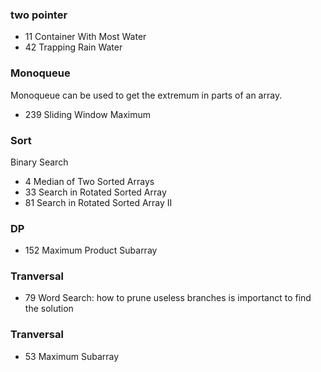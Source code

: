 ### two pointer
- 11 Container With Most Water
- 42 Trapping Rain Water

### Monoqueue
Monoqueue can be used to get the extremum in parts of an array.
- 239 Sliding Window Maximum

### Sort
Binary Search
- 4 Median of Two Sorted Arrays
- 33 Search in Rotated Sorted Array
- 81 Search in Rotated Sorted Array II

### DP
- 152 Maximum Product Subarray

### Tranversal
- 79 Word Search: how to prune useless branches is importanct to find the solution

### Tranversal
- 53 Maximum Subarray
